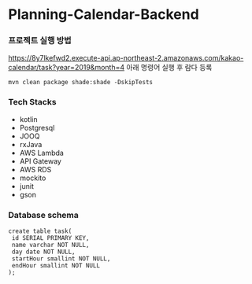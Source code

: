 # Planning-Calendar-Backend

### 프로젝트 실행 방법
https://8y7lkefwd2.execute-api.ap-northeast-2.amazonaws.com/kakao-calendar/task?year=2019&month=4
아래 명령어 실행 후 람다 등록
```
mvn clean package shade:shade -DskipTests
```

### Tech Stacks
- kotlin
- Postgresql
- JOOQ
- rxJava
- AWS Lambda
- API Gateway
- AWS RDS
- mockito
- junit
- gson

### Database schema
```
create table task(
 id SERIAL PRIMARY KEY,
 name varchar NOT NULL,
 day date NOT NULL,
 startHour smallint NOT NULL,
 endHour smallint NOT NULL
);
```
